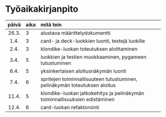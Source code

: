 # Työaikakirjanpito

| päivä | aika | mitä tein  |
| :----:|:-----| :-----|
| 26.3. | 3    | alustava määrittelydokumentti |
| 1.4.  | 3    | card- ja deck-luokkien luonti, testejä luokille |
| 2.4.  | 3    | klondike-luokan toteutuksen aloittaminen |
| 3.4.  | 5    | luokkien ja testien muokkaaminen, pygameen tutustuminen |
| 6.4.  | 5    | yksinkertaisen aloitusnäkymän luonti |
| 7.4.  | 6    | spritejen toiminnallisuuteen tutustuminen, pelinäkymän toteutuksen aloitus |
| 11.4. | 5    | klondike-luokan jatkokehitys ja pelinäkymän toiminnallisuuksien edistäminen |
| 12.4. | 6    | card-luokan refaktorointi |
